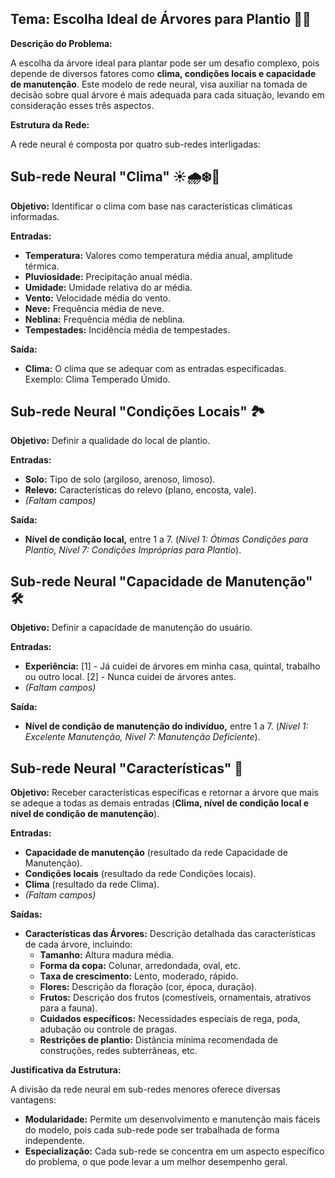 ## **Tema: Escolha Ideal de Árvores para Plantio 🌳🌿**

**Descrição do Problema:**

A escolha da árvore ideal para plantar pode ser um desafio complexo, pois depende de diversos fatores como **clima, condições locais e capacidade de manutenção**. Este modelo de rede neural, visa auxiliar na tomada de decisão sobre qual árvore é mais adequada para cada situação, levando em consideração esses três aspectos.

**Estrutura da Rede:**

A rede neural é composta por quatro sub-redes interligadas:

## **Sub-rede Neural "Clima" ☀️🌧️❄️💨**

**Objetivo:** Identificar o clima com base nas características climáticas informadas.

**Entradas:**

- **Temperatura:** Valores como temperatura média anual, amplitude térmica.
- **Pluviosidade:** Precipitação anual média.
- **Umidade:** Umidade relativa do ar média.
- **Vento:** Velocidade média do vento.
- **Neve:** Frequência média de neve.
- **Neblina:** Frequência média de neblina.
- **Tempestades:** Incidência média de tempestades.

**Saída:**

- **Clima:** O clima que se adequar com as entradas especificadas. Exemplo: Clima Temperado Úmido.

## **Sub-rede Neural "Condições Locais" 🏞️**

**Objetivo:** Definir a qualidade do local de plantio.

**Entradas:**

- **Solo:** Tipo de solo (argiloso, arenoso, limoso).
- **Relevo:** Características do relevo (plano, encosta, vale).
- _(Faltam campos)_

**Saída:**

- **Nível de condição local,** entre 1 a 7. (_Nível 1: Ótimas Condições para Plantio, Nível 7: Condições Impróprias para Plantio_).

## **Sub-rede Neural "Capacidade de Manutenção" 🛠️**

**Objetivo:** Definir a capacidade de manutenção do usuário.

**Entradas:**

- **Experiência:** [1] - Já cuidei de árvores em minha casa, quintal, trabalho ou outro local. [2] - Nunca cuidei de árvores antes.
- _(Faltam campos)_

**Saída:**

- **Nível de condição de manutenção do indivíduo,** entre 1 a 7. (_Nível 1: Excelente Manutenção, Nível 7: Manutenção Deficiente_).

## **Sub-rede Neural "Características" 🌱**

**Objetivo:** Receber características específicas e retornar a árvore que mais se adeque a todas as demais entradas (**Clima, nível de condição local e nível de condição de manutenção**).

**Entradas:**

- **Capacidade de manutenção** (resultado da rede Capacidade de Manutenção).
- **Condições locais** (resultado da rede Condições locais).
- **Clima** (resultado da rede Clima).
- _(Faltam campos)_

**Saídas:**

- **Características das Árvores:** Descrição detalhada das características de cada árvore, incluindo:
  - **Tamanho:** Altura madura média.
  - **Forma da copa:** Colunar, arredondada, oval, etc.
  - **Taxa de crescimento:** Lento, moderado, rápido.
  - **Flores:** Descrição da floração (cor, época, duração).
  - **Frutos:** Descrição dos frutos (comestíveis, ornamentais, atrativos para a fauna).
  - **Cuidados específicos:** Necessidades especiais de rega, poda, adubação ou controle de pragas.
  - **Restrições de plantio:** Distância mínima recomendada de construções, redes subterrâneas, etc.

**Justificativa da Estrutura:**

A divisão da rede neural em sub-redes menores oferece diversas vantagens:

- **Modularidade:** Permite um desenvolvimento e manutenção mais fáceis do modelo, pois cada sub-rede pode ser trabalhada de forma independente.
- **Especialização:** Cada sub-rede se concentra em um aspecto específico do problema, o que pode levar a um melhor desempenho geral.
